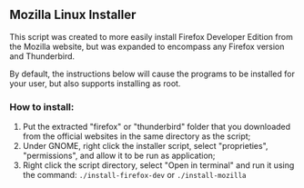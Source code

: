 ## Mozilla Linux Installer

This script was created to more easily install Firefox Developer Edition from the Mozilla website, but was expanded to encompass any Firefox version and Thunderbird.

By default, the instructions below will cause the programs to be installed for your user, but also supports installing as root.

### How to install:

1. Put the extracted "firefox" or "thunderbird" folder that you downloaded from the official websites in the same directory as the script;
2. Under GNOME, right click the installer script, select "proprieties", "permissions", and allow it to be run as application;
3. Right click the script directory, select "Open in terminal" and run it using the command: `./install-firefox-dev` or `./install-mozilla`
